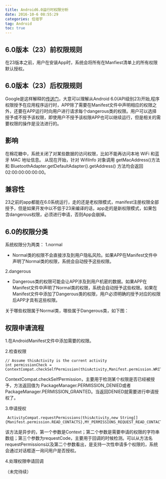 ```yaml
---
title: Android6.0运行时权限分析 
date: 2016-10-6 08:55:29   
categories: 任垣宇   
tag: Android
toc: true  
---
```


## 6.0版本（23）前权限规则
在23版本之前，用户在安装App时，系统会将所有在Manfiest清单上的所有权限默认授权。
## 6.0版本（23）后权限规则

Google是这样解释的[传送门](http://developer.android.com/intl/zh-cn/training/permissions/requesting.html)，大意可以理解从Android 6.0(API级别23)开始,程序权限授予在应用程序运行时，APP除了需要在Manifest文件中声明相应的权限之外，还要在APP运行时向用户进行请求每个dangerous类的权限。用户可以选择授予或不授予该权限，即使用户不授予该权限APP也可以继续运行，但是相关的需要权限的操作是没法进行的。

<!--more-->
## 影响
在棉花糖中，系统关闭了对某些数据的访问权限，比如不能再访问本地 WiFi 和蓝牙 MAC 地址信息。 从现在开始，针对 WifiInfo 对象调用 getMacAddress()方法和 BluetoothAdapter.getDefaultAdapter().getAddress() 方法均会返回 02:00:00:00:00:00。

## 兼容性
23之前的app都能在6.0系统运行，走的还是老权限模式，manifest注册权限全部授予，但是如果开发中以不低于23来编译的话，app走的是新权限模式，如果包含dangerous权限，必须进行申请，否则App会崩掉。

## 6.0的权限分类
系统权限分为两类：
1.normal
* Normal类的权限不会直接涉及到用户隐私风险。如果APP在Manifest文件中声明了Normal类的权限，系统会自动授予这些权限。

2.dangerous
* Dangerous类的权限可能会让APP涉及到用户机密的数据。如果APP在Manifest文件中声明了Normal类的权限，系统会自动授予这些权限。如果在Manifest文件中添加了Dangerous类的权限，用户必须明确的授予对应的权限后APP才具有这些权限。

关于哪些权限属于Normal类，哪些属于Dangerous类，如下图：


## 权限申请流程
1.在AndroidManifest文件中添加需要的权限。

2.检查权限

```
// Assume thisActivity is the current activity
int permissionCheck = ContextCompat.checkSelfPermission(thisActivity,Manifest.permission.WRITE_CALENDAR);

```

ContextCompat.checkSelfPermission，主要用于检测某个权限是否已经被授予，方法返回值为     	PackageManager.PERMISSION_DENIED或者PackageManager.PERMISSION_GRANTED。当返回DENIED就需要进行申请授权了。

3.申请授权

```
 ActivityCompat.requestPermissions(thisActivity,new String[]{Manifest.permission.READ_CONTACTS},MY_PERMISSIONS_REQUEST_READ_CONTACTS);

```
该方法是异步的，第一个参数是Context；第二个参数是需要申请的权限的字符串数组；第三个参数为requestCode，主要用于回调的时候检测。可以从方法名requestPermissions以及第二个参数看出，是支持一次性申请多个权限的，系统会通过对话框逐一询问用户是否授权。

4.处理权限申请回调

（未完待续）
